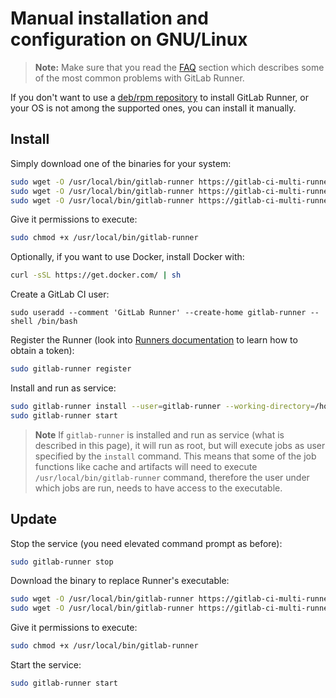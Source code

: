 # Manual installation and configuration on GNU/Linux

>**Note:**
Make sure that you read the [FAQ](../faq/README.md) section which describes
some of the most common problems with GitLab Runner.

If you don't want to use a [deb/rpm repository](linux-repository.md) to install
GitLab Runner, or your OS is not among the supported ones, you can install it
manually.

## Install

Simply download one of the binaries for your system:

```bash
sudo wget -O /usr/local/bin/gitlab-runner https://gitlab-ci-multi-runner-downloads.s3.amazonaws.com/latest/binaries/gitlab-ci-multi-runner-linux-386
sudo wget -O /usr/local/bin/gitlab-runner https://gitlab-ci-multi-runner-downloads.s3.amazonaws.com/latest/binaries/gitlab-ci-multi-runner-linux-amd64
sudo wget -O /usr/local/bin/gitlab-runner https://gitlab-ci-multi-runner-downloads.s3.amazonaws.com/latest/binaries/gitlab-ci-multi-runner-linux-arm
```

Give it permissions to execute:

```bash
sudo chmod +x /usr/local/bin/gitlab-runner
```

Optionally, if you want to use Docker, install Docker with:

```bash
curl -sSL https://get.docker.com/ | sh
```

Create a GitLab CI user:

```
sudo useradd --comment 'GitLab Runner' --create-home gitlab-runner --shell /bin/bash
```

Register the Runner (look into [Runners documentation](https://docs.gitlab.com/ce/ci/runners/) to learn how to obtain a token):

```bash
sudo gitlab-runner register
```

Install and run as service:

```bash
sudo gitlab-runner install --user=gitlab-runner --working-directory=/home/gitlab-runner
sudo gitlab-runner start
```

>**Note**
If `gitlab-runner` is installed and run as service (what is described
in this page), it will run as root, but will execute jobs as user specified by
the `install` command. This means that some of the job functions like cache and
artifacts will need to execute `/usr/local/bin/gitlab-runner` command,
therefore the user under which jobs are run, needs to have access to the executable.

## Update

Stop the service (you need elevated command prompt as before):

```bash
sudo gitlab-runner stop
```

Download the binary to replace Runner's executable:

```bash
sudo wget -O /usr/local/bin/gitlab-runner https://gitlab-ci-multi-runner-downloads.s3.amazonaws.com/latest/binaries/gitlab-ci-multi-runner-linux-386
sudo wget -O /usr/local/bin/gitlab-runner https://gitlab-ci-multi-runner-downloads.s3.amazonaws.com/latest/binaries/gitlab-ci-multi-runner-linux-amd64
```

Give it permissions to execute:

```bash
sudo chmod +x /usr/local/bin/gitlab-runner
```

Start the service:

```bash
sudo gitlab-runner start
```
